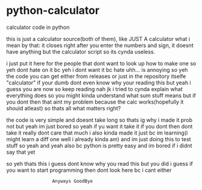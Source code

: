 # python-calculator
calculator code in python

this is just a calculator source(both of them), like JUST A calculator
what i mean by that: it closes right after you enter the numbers and sign,
it doesnt have anything but the calculator script so its cynda useless.

i just put it here for the people that dont want to look up how to make one so yeh
dont hate on it bc yeh i dont want it bc hate uhh... is annoying so yeh
the code you can get either from releases or just in the repository itselfe "calculator" if your dumb
dont even know why your reading this but yeah i guess you are now so keep reading nah jk
i tried to cynda explain what everything does so you might kinda understand what sum stuff means but if you dont then that aint my problem
because the calc works(hopefully it should atleast) so thats all what matters right?

the code is very simple and doesnt take long so thats ig why i made it prob not but yeah
im just bored so yeah if yu want it take it if you dont then dont take it really dont care that much
i also kinda made it just bc im learning(i might learn a diff one well i already kinda am) and im just doing this to test stuff so yeah
and yeah also bc python is pretty easy and im bored if i didnt say that yet


so yeh thats this i guess dont know why you read this but you did i guess
if you want to start programming then dont look here bc i cant either

                     Anyways GoodBye
